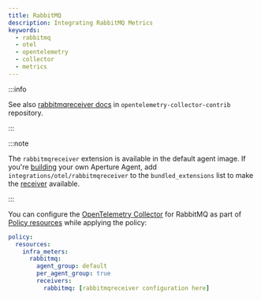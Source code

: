 ```yaml
---
title: RabbitMQ
description: Integrating RabbitMQ Metrics
keywords:
  - rabbitmq
  - otel
  - opentelemetry
  - collector
  - metrics
---
```


:::info

See also [rabbitmqreceiver docs][receiver] in `opentelemetry-collector-contrib`
repository.

:::

:::note

The `rabbitmqreceiver` extension is available in the default agent image. If
you're [building][build] your own Aperture Agent, add
`integrations/otel/rabbitmqreceiver` to the `bundled_extensions` list to make
the [receiver][receiver] available.

:::

You can configure the [OpenTelemetry Collector][opentelemetry-collector] for
RabbitMQ as part of [Policy resources][policy-resources] while applying the
policy:

```yaml
policy:
  resources:
    infra_meters:
      rabbitmq:
        agent_group: default
        per_agent_group: true
        receivers:
          rabbitmq: [rabbitmqreceiver configuration here]
```

[build]: /reference/aperturectl/build/agent/agent.md
[receiver]:
  https://github.com/open-telemetry/opentelemetry-collector-contrib/tree/main/receiver/rabbitmqreceiver
[opentelemetry-collector]: /reference/configuration/spec.md#telemetry-collector
[policy-resources]: /reference/configuration/spec.md#resources
